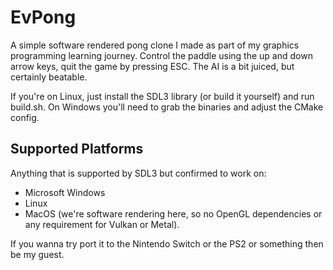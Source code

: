 # EvPong

A simple software rendered pong clone I made as part of my graphics programming learning journey. Control the paddle using the up and down arrow keys, quit the game by pressing ESC. The AI is a bit juiced, but certainly beatable.

If you're on Linux, just install the SDL3 library (or build it yourself) and run build.sh. On Windows you'll need to grab the binaries and adjust the CMake config.

## Supported Platforms

Anything that is supported by SDL3 but confirmed to work on:

- Microsoft Windows
- Linux
- MacOS (we're software rendering here, so no OpenGL dependencies or any requirement for Vulkan or Metal).

If you wanna try port it to the Nintendo Switch or the PS2 or something then be my guest.
